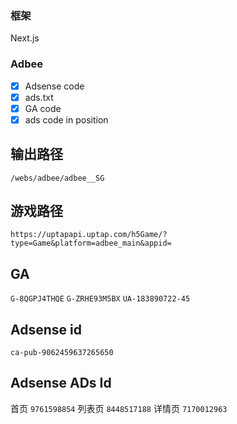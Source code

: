 ### 框架

Next.js

### Adbee

- [x] Adsense code
- [x] ads.txt
- [x] GA code
- [x] ads code in position

## 输出路径

`/webs/adbee/adbee__SG`

## 游戏路径

`https://uptapapi.uptap.com/h5Game/?type=Game&platform=adbee_main&appid=`

## GA

`G-8QGPJ4THQE`
`G-ZRHE93M5BX`
`UA-183890722-45`

## Adsense id

`ca-pub-9062459637265650`

## Adsense ADs Id

首页 `9761598854`
列表页 `8448517188`
详情页 `7170012963`
